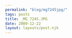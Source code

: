 ```yaml
---
permalink: "blog/mg7245jpg/"
tags: posts
title: _MG_7245.JPG
date: 2009-12-22
layout: layouts/post.njk
---
```



